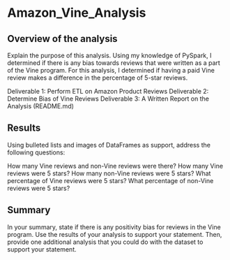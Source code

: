 # Amazon_Vine_Analysis

## Overview of the analysis
Explain the purpose of this analysis.
Using my knowledge of PySpark, I determined if there is any bias towards reviews that were written as a part of the Vine program. For this analysis, I determined if having a paid Vine review makes a difference in the percentage of 5-star reviews.

Deliverable 1: Perform ETL on Amazon Product Reviews
Deliverable 2: Determine Bias of Vine Reviews
Deliverable 3: A Written Report on the Analysis (README.md)

## Results
Using bulleted lists and images of DataFrames as support, address the following questions:

How many Vine reviews and non-Vine reviews were there?
How many Vine reviews were 5 stars? How many non-Vine reviews were 5 stars?
What percentage of Vine reviews were 5 stars? What percentage of non-Vine reviews were 5 stars?

## Summary
In your summary, state if there is any positivity bias for reviews in the Vine program. Use the results of your analysis to support your statement. Then, provide one additional analysis that you could do with the dataset to support your statement.
